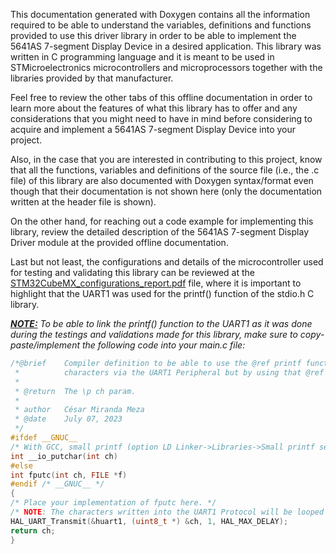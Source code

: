 This documentation generated with Doxygen contains all the information required to be able to understand the variables,
definitions and functions provided to use this driver library in order to be able to implement the 5641AS 7-segment
Display Device in a desired application. This library was written in C programming language and it is meant to be used
in STMicroelectronics microcontrollers and microprocessors together with the libraries provided by that manufacturer.

Feel free to review the other tabs of this offline documentation in order to learn more about the features of what this
library has to offer and any considerations that you might need to have in mind before considering to acquire and
implement a 5641AS 7-segment Display Device into your project.

Also, in the case that you are interested in contributing to this project, know that all the functions, variables and
definitions of the source file (i.e., the .c file) of this library are also documented with Doxygen syntax/format even
though that their documentation is not shown here (only the documentation written at the header file is shown).

On the other hand, for reaching out a code example for implementing this library, review the detailed description of the
5641AS 7-segment Display Driver module at the provided offline documentation.

Last but not least, the configurations and details of the microcontroller used for testing and validating this library
can be reviewed at the
<a href=https://github.com/Mortrack/5641AS_seven_segment_display_driver/blob/main/documentation/pdfs/STM32CubeMX_configurations_report.pdf>STM32CubeMX_configurations_report.pdf</a>
file, where it is important to highlight that the UART1 was used for the printf() function of the stdio.h C library.

<i><b><u>NOTE:</u></b> To be able to link the printf() function to the UART1 as it was done during the testings and
validations made for this library, make sure to copy-paste/implement the following code into your main.c file:</i>

```c
/*@brief	Compiler definition to be able to use the @ref printf function from stdio.h library in order to print
 *          characters via the UART1 Peripheral but by using that @ref printf function.
 *
 * @return	The \p ch param.
 *
 * author	César Miranda Meza
 * @date	July 07, 2023
 */
#ifdef __GNUC__
/* With GCC, small printf (option LD Linker->Libraries->Small printf set to 'Yes') calls __io_putchar(). */
int __io_putchar(int ch)
#else
int fputc(int ch, FILE *f)
#endif /* __GNUC__ */
{
/* Place your implementation of fputc here. */
/* NOTE: The characters written into the UART1 Protocol will be looped until the end of transmission. */
HAL_UART_Transmit(&huart1, (uint8_t *) &ch, 1, HAL_MAX_DELAY);
return ch;
}
```

